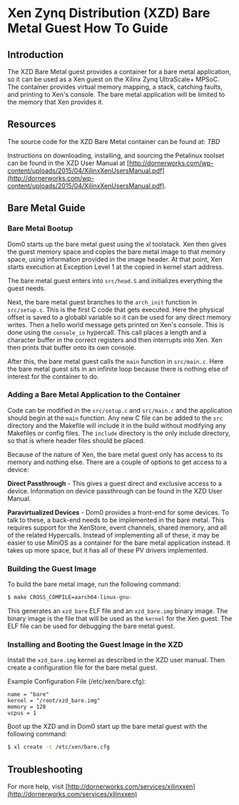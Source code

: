 # Xen Zynq Distribution (XZD) Bare Metal Guest How To Guide

## Introduction
The XZD Bare Metal guest provides a container for a bare metal application, so it can be used as a Xen guest on the Xilinx Zynq UltraScale+ MPSoC. The container provides virtual memory mapping, a stack, catching faults, and printing to Xen's console. The bare metal application will be limited to the memory that Xen provides it.

## Resources
The source code for the XZD Bare Metal container can be found at: *TBD* 

Instructions on downloading, installing, and sourcing the Petalinux toolset can be found in the XZD User Manual at [http://dornerworks.com/wp-content/uploads/2015/04/XilinxXenUsersManual.pdf](http://dornerworks.com/wp-content/uploads/2015/04/XilinxXenUsersManual.pdf).

## Bare Metal Guide

### Bare Metal Bootup
Dom0 starts up the bare metal guest using the xl toolstack. Xen then gives the guest memory space and copies the bare metal image to that memory space, using information provided in the image header. At that point, Xen starts execution at Exception Level 1 at the copied in kernel start address.

The bare metal guest enters into `src/head.S` and initializes everything the guest needs. 

Next, the bare metal guest branches to the `arch_init` function in `src/setup.c`. This is the first C code that gets executed. Here the physical offset is saved to a globabl variable so it can be used for any direct memory writes. Then a hello world message gets printed on Xen's console. This is done using the `console_io` hypercall. This call places a length and a character buffer in the correct registers and then interrupts into Xen. Xen then prints that buffer onto its own console. 

After this, the bare metal guest calls the `main` function in `src/main.c`. Here the bare metal guest sits in an infinite loop because there is nothing else of interest for the container to do. 

### Adding a Bare Metal Application to the Container
Code can be modified in the `src/setup.c` and `src/main.c` and the application should begin at the `main` function. Any new C file can be added to the `src` directory and the Makefile will include it in the build without modifying any Makefiles or config files. The `include` directory is the only include directory, so that is where header files should be placed. 

Because of the nature of Xen, the bare metal guest only has access to its memory and nothing else. There are a couple of options to get access to a device: 

**Direct Passthrough** - This gives a guest direct and exclusive access to a device. Information on device passthrough can be found in the XZD User Manual.

**Paravirtualized Devices** - Dom0 provides a front-end for some devices. To talk to these, a back-end needs to be implemented in the bare metal. This requires support for the XenStore, event channels, shared memory, and all of the related Hypercalls. Instead of implementing all of these, it may be easier to use MiniOS as a container for the bare metal application instead. It takes up more space, but it has all of these PV drivers implemented.  

### Building the Guest Image
To build the bare metal image, run the following command:

```bash
$ make CROSS_COMPILE=aarch64-linux-gnu-
```

This generates an `xzd_bare` ELF file and an `xzd_bare.img` binary image. The binary image is the file that will be used as the `kernel` for the Xen guest. The ELF file can be used for debugging the bare metal guest. 

### Installing and Booting the Guest Image in the XZD
Install the `xzd_bare.img` kernel as described in the XZD user manual. Then create a configuration file for the bare metal guest.

Example Configuration File (/etc/xen/bare.cfg):
```
name = "bare"
kernel = "/root/xzd_bare.img"
memory = 128
vcpus = 1
```

Boot up the XZD and in Dom0 start up the bare metal guest with the following command:

```bash
$ xl create -c /etc/xen/bare.cfg
```

## Troubleshooting
For more help, visit [http://dornerworks.com/services/xilinxxen](http://dornerworks.com/services/xilinxxen)
